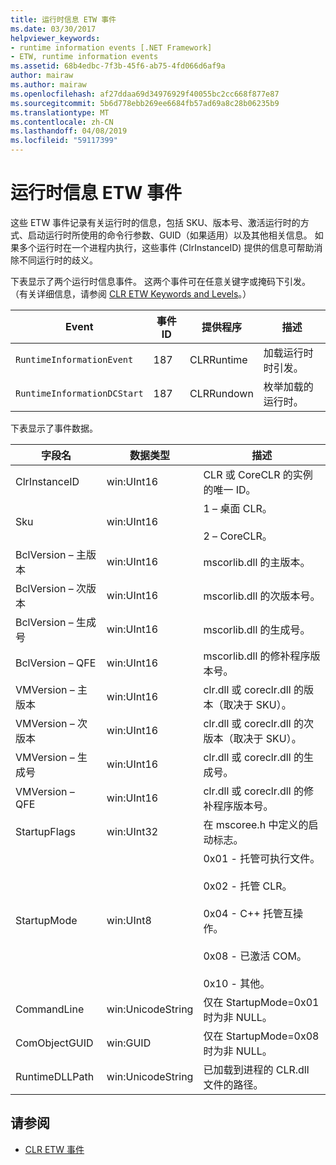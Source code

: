 ```yaml
---
title: 运行时信息 ETW 事件
ms.date: 03/30/2017
helpviewer_keywords:
- runtime information events [.NET Framework]
- ETW, runtime information events
ms.assetid: 68b4edbc-7f3b-45f6-ab75-4fd066d6af9a
author: mairaw
ms.author: mairaw
ms.openlocfilehash: af27ddaa69d34976929f40055bc2cc668f877e87
ms.sourcegitcommit: 5b6d778ebb269ee6684fb57ad69a8c28b06235b9
ms.translationtype: MT
ms.contentlocale: zh-CN
ms.lasthandoff: 04/08/2019
ms.locfileid: "59117399"
---
```

# <a name="runtime-information-etw-events"></a>运行时信息 ETW 事件
这些 ETW 事件记录有关运行时的信息，包括 SKU、版本号、激活运行时的方式、启动运行时所使用的命令行参数、GUID（如果适用）以及其他相关信息。 如果多个运行时在一个进程内执行，这些事件 (ClrInstanceID) 提供的信息可帮助消除不同运行时的歧义。  
  
 下表显示了两个运行时信息事件。 这两个事件可在任意关键字或掩码下引发。 （有关详细信息，请参阅 [CLR ETW Keywords and Levels](../../../docs/framework/performance/clr-etw-keywords-and-levels.md)。）  
  
|Event|事件 ID|提供程序|描述|  
|-----------|--------------|--------------|-----------------|  
|`RuntimeInformationEvent`|187|CLRRuntime|加载运行时时引发。|  
|`RuntimeInformationDCStart`|187|CLRRundown|枚举加载的运行时。|  
  
 下表显示了事件数据。  
  
|字段名|数据类型|描述|  
|----------------|---------------|-----------------|  
|ClrInstanceID|win:UInt16|CLR 或 CoreCLR 的实例的唯一 ID。|  
|Sku|win:UInt16|1 – 桌面 CLR。<br /><br /> 2 – CoreCLR。|  
|BclVersion – 主版本|win:UInt16|mscorlib.dll 的主版本。|  
|BclVersion – 次版本|win:UInt16|mscorlib.dll 的次版本号。|  
|BclVersion – 生成号|win:UInt16|mscorlib.dll 的生成号。|  
|BclVersion – QFE|win:UInt16|mscorlib.dll 的修补程序版本号。|  
|VMVersion – 主版本|win:UInt16|clr.dll 或 coreclr.dll 的版本（取决于 SKU）。|  
|VMVersion – 次版本|win:UInt16|clr.dll 或 coreclr.dll 的次版本（取决于 SKU）。|  
|VMVersion – 生成号|win:UInt16|clr.dll 或 coreclr.dll 的生成号。|  
|VMVersion – QFE|win:UInt16|clr.dll 或 coreclr.dll 的修补程序版本号。|  
|StartupFlags|win:UInt32|在 mscoree.h 中定义的启动标志。|  
|StartupMode|win:UInt8|0x01 - 托管可执行文件。<br /><br /> 0x02 - 托管 CLR。<br /><br /> 0x04 - C++ 托管互操作。<br /><br /> 0x08 - 已激活 COM。<br /><br /> 0x10 - 其他。|  
|CommandLine|win:UnicodeString|仅在 StartupMode=0x01 时为非 NULL。|  
|ComObjectGUID|win:GUID|仅在 StartupMode=0x08 时为非 NULL。|  
|RuntimeDLLPath|win:UnicodeString|已加载到进程的 CLR.dll 文件的路径。|  
  
## <a name="see-also"></a>请参阅

- [CLR ETW 事件](../../../docs/framework/performance/clr-etw-events.md)

